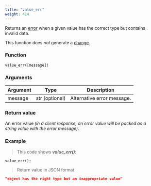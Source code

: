 ```yaml
---
title: "value_err"
weight: 414
---
```


Returns an [error](../../data-types/error) when a given value has the correct type but contains invalid data.

This function does *not* generate a [change](../../overview/changes).

### Function

`value_err([message])`

### Arguments

Argument | Type | Description
-------- | ---- | -----------
message | str (optional) | Alternative error message.

### Return value

An error value *(in a client response, an error value will be packed as a string value with the error message)*.

### Example

> This code shows ***value_err()***:

```thingsdb,json_response
value_err();
```

> Return value in JSON format

```json
"object has the right type but an inappropriate value"
```
